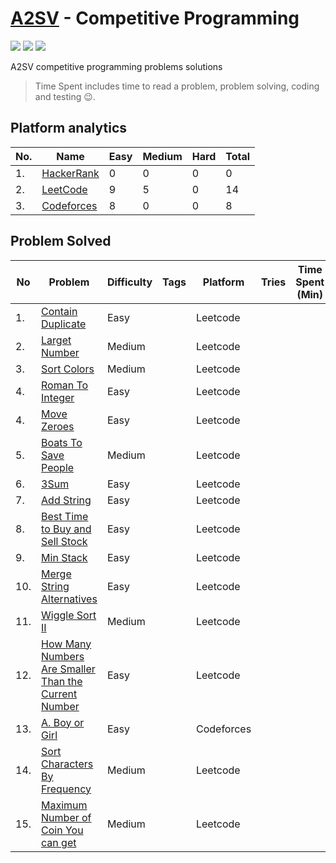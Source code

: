 # [A2SV](https://a2sv.org) - Competitive Programming
<p align="left">
  <img src="https://img.shields.io/badge/Problem Solved-10-green?style=for-the-badge" />
  <img src="https://img.shields.io/badge/4-yellow?style=for-the-badge&logo=python" />
  <img src="https://img.shields.io/badge/3-teal?style=for-the-badge&logo=cplusplus" />
</p>
A2SV competitive programming problems solutions

> Time Spent includes time to read a problem, problem solving, coding and testing :wink:.
## Platform analytics
| No. | Name | Easy | Medium | Hard | Total |
| --- | ---- | ---- | ------ | ---- | ----- |
| 1. | [HackerRank](https://www.hackerrank.com/hundera) | 0 | 0 | 0 | 0 |
| 2. | [LeetCode](https://leetcode.com/hundera) | 9 |5 | 0 | 14 |
| 3. | [Codeforces](https://codeforces.com/profile/hun_era) | 8 | 0 | 0 | 8 |

## Problem Solved 
<!--  -->
| No | Problem | Difficulty | Tags | Platform | Tries | Time Spent (Min) | Programming Language |
| -- | ----- | ----| --------| ----- | ----- | ---------- | -------------------- |
| 1. |[Contain Duplicate](https://leetcode.com/problems/contains-duplicate/)|Easy| | Leetcode|| |[Python](./leetcode/easy/contains-duplicate.py)|
| 2. |[Larget Number](https://leetcode.com/problems/largest-number/)|Medium| | Leetcode| ||[Python](./leetcode/medium/largest-number.py/)|
| 3. |[Sort Colors](https://leetcode.com/problems/sort-colors/)|Medium| | Leetcode| || [Python](./leetcode/medium/sort-colors.py)|
| 4. |[Roman To Integer](https://leetcode.com/problems/roman-to-integer/)|Easy| | Leetcode| ||[Python](./leetcode/easy/roman-to-integer.py)|
| 4. |[Move Zeroes](https://leetcode.com/problems/roman-to-integer/)|Easy| | Leetcode| ||[Python](./leetcode/easy/move-zeroes.py)|
| 5. |[Boats To Save People](https://leetcode.com/problems/boats-to-save-people/)|Medium| | Leetcode| ||[Python](./leetcode/medium/boats-to-save-people.py)|
| 6. |[3Sum](https://leetcode.com/problems/3sum/)|Easy| | Leetcode| ||[Python](./leetcode/easy/3Sum.py)|
| 7. |[Add String](https://leetcode.com/problems/add-string/)|Easy| | Leetcode| ||[Python](./leetcode/easy/add-string.py)|
| 8. |[Best Time to Buy and Sell Stock](https://leetcode.com/problems/add-string/)|Easy| | Leetcode| ||[Python](./leetcode/easy/best-time-to-buy-and-sell-stock.py)|
| 9. |[Min Stack](https://leetcode.com/problems/add-string/)|Easy| | Leetcode| ||[Python](./leetcode/easy/min-stack.py)|
| 10. |[Merge String Alternatives](https://leetcode.com/problems/add-string/)|Easy| | Leetcode| ||[Python](./leetcode/easy/merge-strings-alternately.py)|
| 11. |[Wiggle Sort II](https://leetcode.com/problems/wiggle-sort-ii/)|Medium| | Leetcode| ||[Python](./leetcode/medium/324.wiggle-sort-ii.py)|
| 12. |[How Many Numbers Are Smaller Than the Current Number](https://leetcode.com/problems/how-many-numbers-are-smaller-than-the-current-number/)|Easy| | Leetcode| ||[Python](./leetcode/easy/1365.how-many-numbers-are-smaller-than-the-current-number.py)|
| 13. |[A. Boy or Girl](https://codeforces.com/problemset/problem/236/A/)|Easy| | Codeforces| ||[C++](./codeforces/A_Boy_or_Girl.cpp)|
| 14. |[Sort Characters By Frequency](https://leetcode.com/problems/sort-characters-by-frequency/description/)|Medium| | Leetcode| ||[Python](./leetcode/medium/451.sort-characters-by-frequency.py)|
| 15. |[Maximum Number of Coin You can get](https://leetcode.com/problems/maximum-number-of-coins-you-can-get/description)|Medium| | Leetcode| ||[Python](./leetcode/medium/451.sort-characters-by-frequency.py)|



